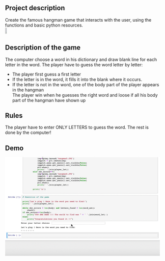 ## Project description
Create the famous hangman game that interacts with the user, using the functions and basic python resources.\
<img src="https://images-eu.ssl-images-amazon.com/images/I/81xt2%2BPD0IL.png" width="10%" height="10%">

## Description of the game
The computer choose a word in his dictionary and draw blank line for each letter in the word.
The player have to guess the word letter by letter:
- The player first guess a first letter 
- If the letter is in the word, it fills it into the blank where it occurs.
- If the letter is not in the word, one of the body part of the player appears in the hangman\
The player win when he guesses the right word and loose if all his body part of the hangman have shown up 

## Rules
The player have to enter ONLY LETTERS to guess the word.
The rest is done by the computer!

## Demo 

![](/Media/Demo_Hangman_Game.gif)
